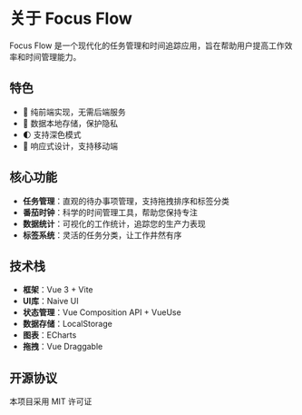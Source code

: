 # 关于 Focus Flow

Focus Flow 是一个现代化的任务管理和时间追踪应用，旨在帮助用户提高工作效率和时间管理能力。

## 特色

- 🚀 纯前端实现，无需后端服务
- 💾 数据本地存储，保护隐私
- 🌓 支持深色模式
- 📱 响应式设计，支持移动端

## 核心功能

- **任务管理**：直观的待办事项管理，支持拖拽排序和标签分类
- **番茄时钟**：科学的时间管理工具，帮助您保持专注
- **数据统计**：可视化的工作统计，追踪您的生产力表现
- **标签系统**：灵活的任务分类，让工作井然有序

## 技术栈

- **框架**：Vue 3 + Vite
- **UI库**：Naive UI
- **状态管理**：Vue Composition API + VueUse
- **数据存储**：LocalStorage
- **图表**：ECharts
- **拖拽**：Vue Draggable

## 开源协议

本项目采用 MIT 许可证 

